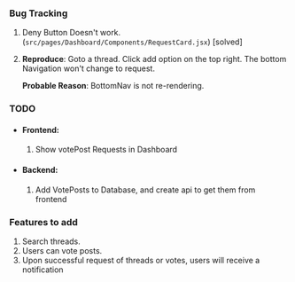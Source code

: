 ### Bug Tracking
1. Deny Button Doesn't work. (``src/pages/Dashboard/Components/RequestCard.jsx``) [solved]
2. **Reproduce**: Goto a thread. Click add option on the top right. The bottom Navigation won't change to request.

    **Probable Reason**: BottomNav is not re-rendering. 

### TODO
- #### Frontend:
  1. Show votePost Requests in Dashboard

- #### Backend:
  1. Add VotePosts to Database, and create api to get them from frontend

### Features to add

1. Search threads.
2. Users can vote posts.
3. Upon successful request of threads or votes, users will receive a notification